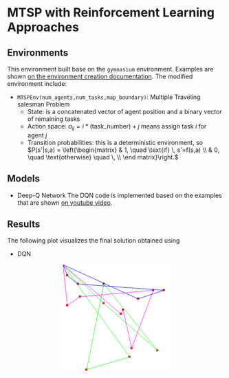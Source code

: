 # MTSP with Reinforcement Learning Approaches

## Environments
This environment built base on the `gymnasium` environment. Examples are shown [on the environment creation documentation](https://gymnasium.farama.org/tutorials/gymnasium_basics/environment_creation/). The modified environment include:
- `MTSPEnv(num_agents,num_tasks,map_boundary)`: Multiple Traveling salesman Problem
  - State: is a concatenated vector of agent position and a binary vector of remaining tasks
  - Action space: $a_{ij} = i*(\text{task_number})+j$ means assign task $i$ for agent $j$
  - Transition probabilities: this is a deterministic environment, so $P(s'|s,a) = \left{\begin{matrix} & 1, \quad \text{if} \, s'=f(s,a) \\ & 0, \quad \text{otherwise} \quad \, \\ \end matrix}\right.$

## Models 
- Deep-Q Network
The DQN code is implemented based on the examples that are shown [on youtube video](https://www.youtube.com/watch?v=wc-FxNENg9U&t=1697s&pp=ygULZHFuIHB5dG9yY2g%3D).

## Results

The following plot visualizes the final solution obtained using 
- DQN

<p align="center">
  <img src="./data/img/dqn_final_sol.png" width="250"/>
</p>

